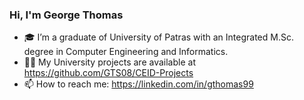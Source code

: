 ### Hi, I'm George Thomas

- 🎓 I’m a graduate of University of Patras with an Integrated M.Sc. degree in Computer Engineering and Informatics.
- 👨‍💻 My University projects are available at https://github.com/GTS08/CEID-Projects
- 📫 How to reach me: https://linkedin.com/in/gthomas99

